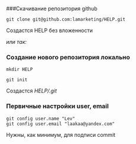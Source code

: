 ###Скачивание репозитория github

`git clone git@github.com:lamarketing/HELP.git`

Создастся HELP без вложенности

_или так:_

### Создание нового репозитория локально

`mkdir HELP`

`git init`

Создастся _HELP/.git_


### Первичные настройки user, email
```
git config user.name "Lev"
git config user.email "laakaa@yandex.com"
```
Нужны, как минимум, для подписи commit